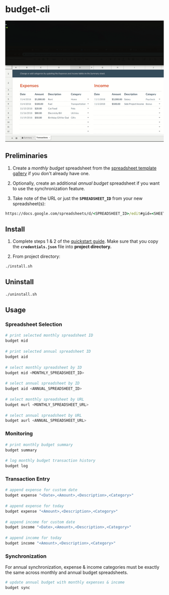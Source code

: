 # budget-cli
![Demo](demo.gif)

## Preliminaries
 1. Create a *monthly budget* spreadsheet from the [spreadsheet template gallery](https://docs.google.com/spreadsheets/u/0/?ftv=1&folder=0ACoSgW1iveL-Uk9PVA) if you don't already have one.

 2. Optionally, create an additional *annual budget* spreadsheet if you want to use the synchronization feature.

 3. Take note of the URL or just the **`SPREADSHEET_ID`** from your new spreadsheet(s):
``` cmd
https://docs.google.com/spreadsheets/d/<SPREADSHEET_ID>/edit#gid=<SHEET_ID>
```

## Install
 1. Complete steps 1 & 2 of the [quickstart guide](https://developers.google.com/sheets/api/quickstart/python). Make sure that you copy the **`credentials.json`** file into **project directory.**

 2. From project directory:
``` sh
./install.sh
```

## Uninstall
``` sh
./uninstall.sh
```

## Usage
### Spreadsheet Selection
``` sh
# print selected monthly spreadsheet ID
budget mid

# print selected annual spreadsheet ID
budget aid

# select monthly spreadsheet by ID
budget mid <MONTHLY_SPREADSHEET_ID>

# select annual spreadsheet by ID
budget aid <ANNUAL_SPREADSHEET_ID>

# select monthly spreadsheet by URL
budget murl <MONTHLY_SPREADSHEET_URL>

# select annual spreadsheet by URL
budget aurl <ANNUAL_SPREADSHEET_URL>
```

### Monitoring
``` sh
# print monthly budget summary
budget summary

# log monthly budget transaction history
budget log
```

### Transaction Entry
``` sh
# append expense for custom date
budget expense "<Date>,<Amount>,<Description>,<Category>"

# append expense for today
budget expense "<Amount>,<Description>,<Category>"

# append income for custom date
budget income "<Date>,<Amount>,<Description>,<Category>"

# append income for today
budget income "<Amount>,<Description>,<Category>"
```

### Synchronization
 For annual synchronization, expense & income categories must be exactly the same across monthly and annual budget spreadsheets.

``` sh
# update annual budget with monthly expenses & income
budget sync
```
